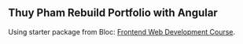 ## Thuy Pham Rebuild Portfolio with Angular

Using starter package from Bloc: [Frontend Web Development Course](https://www.bloc.io/frontend-development-bootcamp).

